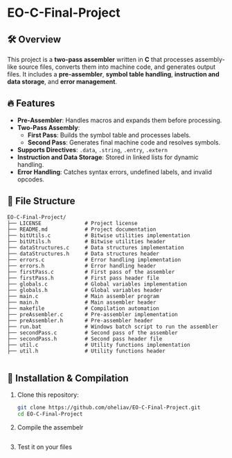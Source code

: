 # EO-C-Final-Project

## 🛠️ Overview
This project is a **two-pass assembler** written in **C** that processes assembly-like source files, converts them into machine code, and generates output files. It includes a **pre-assembler**, **symbol table handling**, **instruction and data storage**, and **error management**.

## 🔥 Features
- **Pre-Assembler**: Handles macros and expands them before processing.
- **Two-Pass Assembly**:
  - **First Pass**: Builds the symbol table and processes labels.
  - **Second Pass**: Generates final machine code and resolves symbols.
- **Supports Directives**: `.data`, `.string`, `.entry`, `.extern`
- **Instruction and Data Storage**: Stored in linked lists for dynamic handling.
- **Error Handling**: Catches syntax errors, undefined labels, and invalid opcodes.

## 📂 File Structure
```
EO-C-Final-Project/
├── LICENSE              # Project license
├── README.md            # Project documentation
├── bitUtils.c           # Bitwise utilities implementation
├── bitUtils.h           # Bitwise utilities header
├── dataStructures.c     # Data structures implementation
├── dataStructures.h     # Data structures header
├── errors.c             # Error handling implementation
├── errors.h             # Error handling header
├── firstPass.c          # First pass of the assembler
├── firstPass.h          # First pass header file
├── globals.c            # Global variables implementation
├── globals.h            # Global variables header
├── main.c               # Main assembler program
├── main.h               # Main assembler header
├── makefile             # Compilation automation
├── preAssembler.c       # Pre-assembler implementation
├── preAssembler.h       # Pre-assembler header
├── run.bat              # Windows batch script to run the assembler
├── secondPass.c         # Second pass of the assembler
├── secondPass.h         # Second pass header file
├── util.c               # Utility functions implementation
├── util.h               # Utility functions header


```

## 🚀 Installation & Compilation
1. Clone this repository:
   ```sh
   git clone https://github.com/oheliav/EO-C-Final-Project.git
   cd EO-C-Final-Project
2. Compile the assembelr
   ```make
3. Test it on your files
   ```./assembler x y z (assuming x.asm,y.asm,z.asm)

